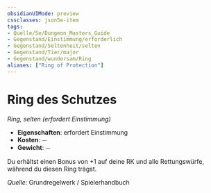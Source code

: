 ```yaml
---
obsidianUIMode: preview
cssclasses: json5e-item
tags:
- Quelle/5e/Dungeon_Masters_Guide
- Gegenstand/Einstimmung/erforderlich
- Gegenstand/Seltenheit/selten
- Gegenstand/Tier/major
- Gegenstand/wundersam/Ring
aliases: ["Ring of Protection"]
---
```

# Ring des Schutzes
*Ring, selten (erfordert Einstimmung)*  

- **Eigenschaften**: erfordert Einstimmung
- **Kosten**: ⏤
- **Gewicht**: ⏤

Du erhältst einen Bonus von +1 auf deine RK und alle Rettungswürfe, während du diesen Ring trägst.

*Quelle:* Grundregelwerk / Spielerhandbuch